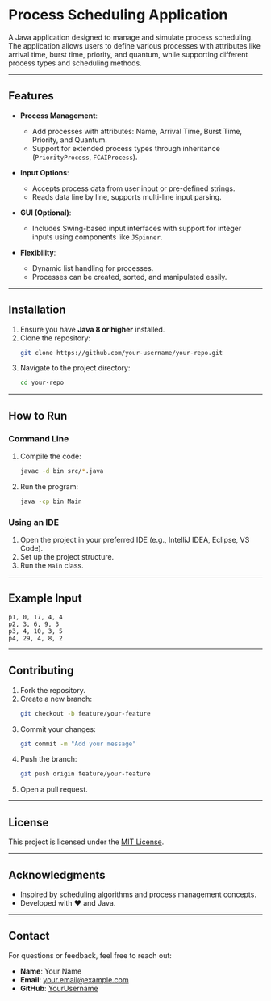 # Process Scheduling Application

A Java application designed to manage and simulate process scheduling. The application allows users to define various processes with attributes like arrival time, burst time, priority, and quantum, while supporting different process types and scheduling methods.

---

## Features

- **Process Management**:
  - Add processes with attributes: Name, Arrival Time, Burst Time, Priority, and Quantum.
  - Support for extended process types through inheritance (`PriorityProcess`, `FCAIProcess`).

- **Input Options**:
  - Accepts process data from user input or pre-defined strings.
  - Reads data line by line, supports multi-line input parsing.

- **GUI (Optional)**:
  - Includes Swing-based input interfaces with support for integer inputs using components like `JSpinner`.

- **Flexibility**:
  - Dynamic list handling for processes.
  - Processes can be created, sorted, and manipulated easily.

---

## Installation

1. Ensure you have **Java 8 or higher** installed.
2. Clone the repository:
   ```bash
   git clone https://github.com/your-username/your-repo.git
   ```
3. Navigate to the project directory:
   ```bash
   cd your-repo
   ```

---

## How to Run

### Command Line
1. Compile the code:
   ```bash
   javac -d bin src/*.java
   ```
2. Run the program:
   ```bash
   java -cp bin Main
   ```

### Using an IDE
1. Open the project in your preferred IDE (e.g., IntelliJ IDEA, Eclipse, VS Code).
2. Set up the project structure.
3. Run the `Main` class.

---

## Example Input

```plaintext
p1, 0, 17, 4, 4
p2, 3, 6, 9, 3
p3, 4, 10, 3, 5
p4, 29, 4, 8, 2
```

---

## Contributing

1. Fork the repository.
2. Create a new branch:
   ```bash
   git checkout -b feature/your-feature
   ```
3. Commit your changes:
   ```bash
   git commit -m "Add your message"
   ```
4. Push the branch:
   ```bash
   git push origin feature/your-feature
   ```
5. Open a pull request.

---

## License

This project is licensed under the [MIT License](LICENSE).

---

## Acknowledgments

- Inspired by scheduling algorithms and process management concepts.
- Developed with ❤️ and Java.

---

## Contact

For questions or feedback, feel free to reach out:

- **Name**: Your Name  
- **Email**: your.email@example.com  
- **GitHub**: [YourUsername](https://github.com/your-username)
